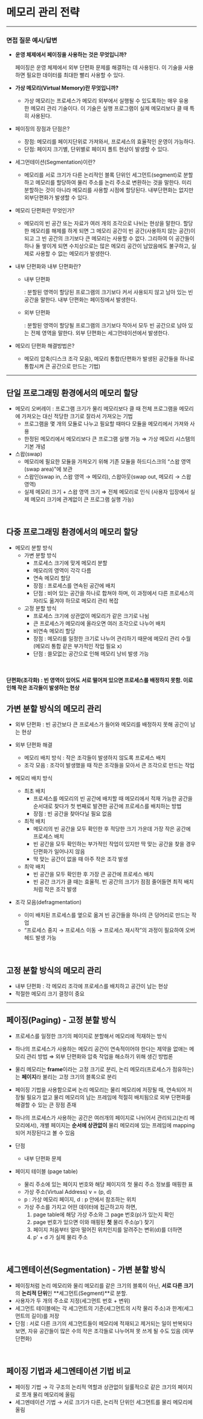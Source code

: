 # 메모리 관리 전략

---
### 면접 질문 예시/답변
- **운영 체제에서 페이징을 사용하는 것은 무엇입니까?**
    
    페이징은 운영 체제에서 외부 단편화 문제를 해결하는 데 사용된다. 이 기술을 사용하면 필요한 데이터를 최대한 빨리 사용할 수 있다.
    
- **가상 메모리(Virtual Memory)란 무엇입니까?**
    - 가상 메모리는 프로세스가 메모리 외부에서 실행될 수 있도록하는 매우 유용한 메모리 관리 기술이다. 이 기술은 실행 프로그램이 실제 메모리보다 클 때 특히 사용된다.
- 페이징의 장점과 단점은?
    - 장점: 메모리를 페이지단위로 가져와서, 프로세스의 효율적인 운영이 가능하다.
    - 단점: 페이지 크기별, 단위별로 페이지 폴트 현상이 발생할 수 있다.
- 세그먼테이션(Segmentation)이란?
    - 메모리를 서로 크기가 다른 논리적인 블록 단위인 세그먼트(segment)로 분할하고 메모리를 할당하여 물리 주소를 논리 주소로 변환하는 것을 말한다. 미리 분할하는 것이 아니라 메모리를 사용할 시점에 할당된다. 내부단편화는 없지만 외부단편화가 발생할 수 있다.
- 메모리 단편화란 무엇인가?
    - 메모리의 빈 공간 또는 자료가 여러 개의 조각으로 나뉘는 현상을 말한다. 할당한 메모리를 해제를 하게 되면 그 메모리 공간이 빈 공간(사용하지 않는 공간)이 되고 그 빈 공간의 크기보다 큰 메모리는 사용할 수 없다. 그리하여 이 공간들이 하나 둘 쌓이게 되면 수치상으로는 많은 메모리 공간이 남았음에도 불구하고, 실제로 사용할 수 없는 메모리가 발생한다.
- 내부 단편화와 내부 단편화란?
    - 내부 단편화
        
        : 분할된 영역이 할당된 프로그램의 크기보다 커서 사용되지 않고 남아 있는 빈 공간을 말한다. 내부 단편화는 페이징에서 발생한다.
        
    - 외부 단편화
        
        : 분할된 영역이 할당될 프로그램의 크기보다 작아서 모두 빈 공간으로 남아 있는 전체 영역을 말한다. 외부 단편화는 세그먼테이션에서 발생한다.
        
- 메모리 단편화 해결방법은?
    - 메모리 압축(디스크 조각 모음), 메모리 통합(단편화가 발생된 공간들을 하나로 통합시켜 큰 공간으로 만드는 기법)

- - -



## 단일 프로그래밍 환경에서의 메모리 할당

- 메모리 오버레이 : 프로그램 크기가 물리 메모리보다 클 때 전체 프로그램을 메모리에 가져오는 대신 적당한 크기로 잘라서 가져오는 기법
    - 프로그램을 몇 개의 모듈로 나누고 필요할 때마다 모듈을 메모리에서 가져와 사용
    - 한정된 메모리에서 메모리보다 큰 프로그램 실행 가능 ⇒ 가상 메모리 시스템의 기본 개념
- 스왑(swap)
    - 메모리에 필요한 모듈을 가져오기 위해 기존 모듈을 하드디스크의 “스왑 영역(swap area)"에 보관
    - 스왑인(swap in, 스왑 영역 → 메모리), 스왑아웃(swap out, 메모리 → 스왑 영역)
    - 실제 메모리 크기 + 스왑 영역 크기 ⇒ 전체 메모리로 인식 (사용자 입장에서 실제 메모리 크기에 관계없이 큰 프로그램 실행 가능)

<br/>

## 다중 프로그래밍 환경에서의 메모리 할당

- 메모리 분할 방식
    - 가변 분할 방식
        - 프로세스 크기에 맞게 메모리 분할
        - 메모리의 영역이 각각 다름
        - 연속 메모리 할당
        - 장점 : 프로세스를 연속된 공간에 배치
        - 단점 : 비어 있는 공간을 하나로 합쳐야 하며, 이 과정에서 다른 프로세스의 자리도 옮겨야 하므로 메모리 관리 복잡
    - 고정 분할 방식
        - 프로세스 크기에 상관없이 메모리가 같은 크기로 나뉨
        - 큰 프로세스가 메모리에 올라오면 여러 조각으로 나누어 배치
        - 비연속 메모리 할당
        - 장점 : 메모리를 일정한 크기로 나누어 관리하기 때문에 메모리 관리 수월 (메모리 통합 같은 부가적인 작업 필요 x)
        - 단점 : 쓸모없는 공간으로 인해 메모리 낭비 발생 가능

<br/>

#### 단편화(조각화) : 빈 영역이 있어도 서로 떨어져 있으면 프로세스를 배정하지 못함. 이로 인해 작은 조각들이 발생하는 현상

## 가변 분할 방식의 메모리 관리
  - 외부 단편화 : 빈 공간보다 큰 프로세스가 들어와 메모리를 배정하지 못해 공간이 남는 현상
      
  - 외부 단편화 해결
      - 메모리 배치 방식 : 작은 조각들이 발생하지 않도록 프로세스 배치
      - 조각 모음 : 조각이 발생했을 때 작은 조각들을 모아서 큰 조각으로 만드는 작업
      
  - 메모리 배치 방식
      - 최초 배치
          - 프로세스를 메모리의 빈 공간에 배치할 때 메모리에서 적재 가능한 공간을 순서대로 찾다가 첫 번째로 발견한 공간에 프로세스를 배치하는 방법
          - 장점 : 빈 공간을 찾아다닐 필요 없음
      - 최적 배치
          - 메모리의 빈 공간을 모두 확인한 후 적당한 크기 가운데 가장 작은 공간에 프로세스 배치
          - 빈 공간을 모두 확인하는 부가적인 작업이 있지만 딱 맞는 공간을 찾을 경우 단편화가 일어나지 않음
          - 딱 맞는 공간이 없을 때 아주 작은 조각 발생
      - 최악 배치
          - 빈 공간을 모두 확인한 후 가장 큰 공간에 프로세스 배치
          - 빈 공간 크기가 클 때는 효율적. 빈 공간의 크기가 점점 줄어들면 최적 배치처럼 작은 조각 발생
  - 조각 모음(defragmentation)
      - 이미 배치된 프로세스를 옆으로 옮겨 빈 공간들을 하나의 큰 덩어리로 만드는 작업
      - “프로세스 중지 → 프로세스 이동 → 프로세스 재시작”의 과정이 필요하여 오버헤드 발생 가능
      
<br/>

## 고정 분할 방식의 메모리 관리
  - 내부 단편화 : 각 메모리 조각에 프로세스를 배치하고 공간이 남는 현상
  - 적절한 메모리 크기 결정이 중요

---

## 페이징(Paging) - 고정 분할 방식
  - 프로세스를 일정한 크기의 페이지로 분할해서 메모리에 적재하는 방식
  - 하나의 프로세스가 사용하는 메모리 공간이 연속적이어야 한다는 제약을 없애는 메모리 관리 방법 ⇒ 외부 단편화와 압축 작업을 해소하기 위해 생긴 방법론
  - 물리 메모리는 **frame**이라는 고정 크기로 분리, 논리 메모리(프로세스가 점유하는)는 **페이지**라 불리는 고정 크기의 블록으로 분리
  - 페이징 기법을 사용함으로써 논리 메모리는 물리 메모리에 저장될 때, 연속되어 저장될 필요가 없고 물리 메모리의 남는 프레임에 적절히 배치됨으로 외부 단편화를 해결할 수 있는 큰 장점 존재
  - 하나의 프로세스가 사용하는 공간은 여러개의 페이지로 나뉘어서 관리되고(논리 메모리에서), 개별 페이지는 **순서에 상관없이** 물리 메모리에 있는 프레임에 mapping 되어 저장된다고 볼 수 있음
  - 단점
      - 내부 단편화 문제

  - 페이지 테이블 (page table)
      - 물리 주소에 있는 페이지 번호와 해당 페이지의 첫 물리 주소 정보를 매핑한 표
      - 가상 주소(Virtual Address) v = (p, d)
      - p : 가상 메모리 페이지, d : p 안에서 참조하는 위치
      - 가상 주소를 가지고 어떤 데이터에 접근하고자 하면,
          1. page table에 해당 가상 주소와 그 page 번호(p)가 있는지 확인
          2. page 번호가 있으면 이와 매핑된 **첫** 물리 주소(p') 찾기
          3. 페이지 처음부터 얼마 떨어진 위치인지를 알려주는 변위(d)를 더하면
          4. p' + d 가 실제 물리 주소
          
<br/>


## 세그멘테이션(Segmentation) - 가변 분할 방식
  - 페이징처럼 논리 메모리와 물리 메모리를 같은 크기의 블록이 아닌, **서로 다른 크기**의 **논리적 단위**인 **세그먼트(Segment)**로 분할.
  - 사용자가 두 개의 주소로 지정(세그먼트 번호 + 변위)
  - 세그먼트 테이블에는 각 세그먼트의 기준(세그먼트의 시작 물리 주소)과 한계(세그먼트의 길이)를 저장
  - 단점 : 서로 다른 크기의 세그먼트들이 메모리에 적재되고 제거되는 일이 반복되다 보면, 자유 공간들이 많은 수의 작은 조각들로 나누어져 못 쓰게 될 수도 있음 (외부 단편화)
    
<br/>

## 페이징 기법과 세그멘테이션 기법 비교
- 페이징 기법 → 각 구조의 논리적 역할과 상관없이 일률적으로 같은 크기의 페이지로 쪼개 물리 메모리에 올림
- 세그멘테이션 기법 → 서로 크기가 다른, 논리적 단위인 세그먼트를 물리 메모리에 올림
